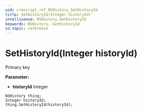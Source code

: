 ```yaml
---
uid: crmscript_ref_NSHistory_SetHistoryId
title: SetHistoryId(Integer historyId)
intellisense: NSHistory.SetHistoryId
keywords: NSHistory, GetHistoryId
so.topic: reference
---
```


# SetHistoryId(Integer historyId)

Primary key

**Parameter:** 
 - **historyId** Integer

```crmscript
NSHistory thing;
Integer historyId;
thing.SetHistoryId(historyId);
```

